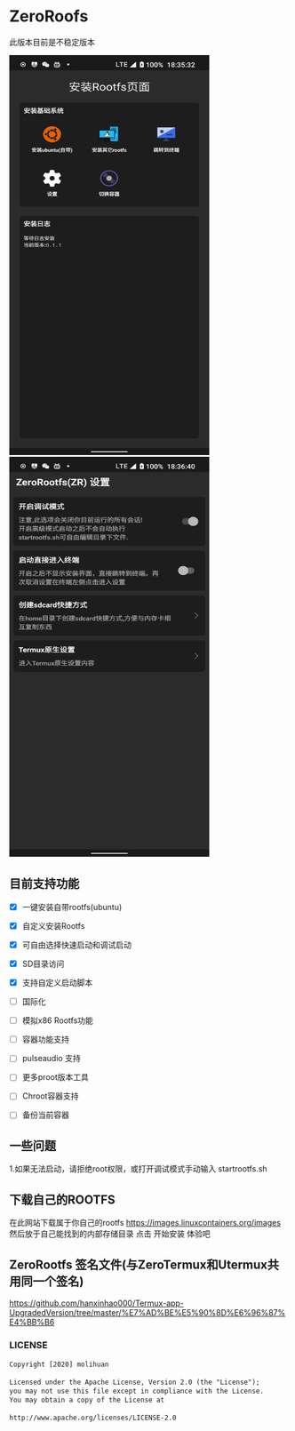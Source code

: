 # ZeroRoofs
此版本目前是不稳定版本


<img src="https://github.com/hanxinhao000/ZeroRootfs/blob/main/png/Screenshot_20231209-183533_ZeroRootfs.png" height="720" width="360"><img src="https://github.com/hanxinhao000/ZeroRootfs/blob/main/png/Screenshot_20231209-183641_ZeroRootfs.png"  height="720" width="360">


## 目前支持功能
- [x] 一键安装自带rootfs(ubuntu)
- [x] 自定义安装Rootfs
- [x] 可自由选择快速启动和调试启动
- [x] SD目录访问
- [x] 支持自定义启动脚本
- [ ] 国际化
- [ ] 模拟x86 Rootfs功能
- [ ] 容器功能支持
- [ ] pulseaudio 支持
- [ ] 更多proot版本工具
- [ ] Chroot容器支持
- [ ] 备份当前容器


## 一些问题
1.如果无法启动，请拒绝root权限，或打开调试模式手动输入 startrootfs.sh
      
## 下载自己的ROOTFS
在此网站下载属于你自己的rootfs
https://images.linuxcontainers.org/images
然后放于自己能找到的内部存储目录
点击 开始安装 体验吧

## ZeroRootfs 签名文件(与ZeroTermux和Utermux共用同一个签名)
https://github.com/hanxinhao000/Termux-app-UpgradedVersion/tree/master/%E7%AD%BE%E5%90%8D%E6%96%87%E4%BB%B6


### LICENSE 

```
Copyright [2020] molihuan

Licensed under the Apache License, Version 2.0 (the "License");
you may not use this file except in compliance with the License.
You may obtain a copy of the License at

http://www.apache.org/licenses/LICENSE-2.0


